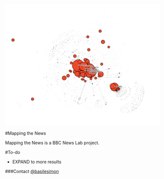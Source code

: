 ![alt-tag](https://raw.githubusercontent.com/basilesimon/mapping-the-news/master/force/newgravparams.png)

#Mapping the News

Mapping the News is a BBC News Lab project.

#To-do

- EXPAND to more results

###Contact
[@basilesimon](http://twitter.com/basilesimon)
